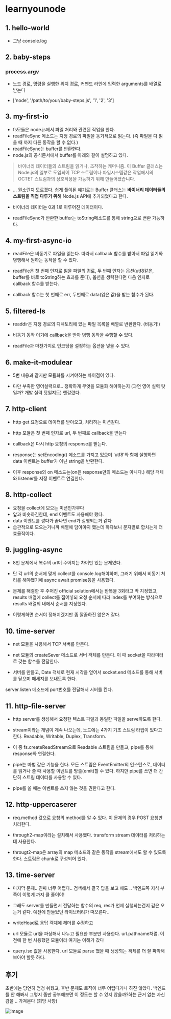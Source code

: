 # learnyounode

## 1. hello-world

- 그냥 console.log

## 2. baby-steps

### process.argv

- 노드 경로, 명령을 실행한 위치 경로, 커맨드 라인에 입력한 arguments를 배열로 받는다

- ['node', '/path/to/your/baby-steps.js', '1', '2', '3']

## 3. my-first-io

- fs모듈은 node.js에서 파일 처리와 관련된 작업을 한다.
- readFileSync 메소드는 지정 경로의 파일을 동기적으로 읽는다. (즉 파일을 다 읽을 때 까지 다른 동작을 할 수 없다.)
- readFileSync는 buffer를 반환한다.
- node.js의 공식문서에서 buffer를 아래와 같이 설명하고 있다.

> 바이너리 데이터들의 스트림을 읽거나, 조작하는 캐머니즘.
> 이 Buffer 클래스는 Node.js의 일부로 도입되어 TCP 스트림이나 파일시스템같은 작업에서의 OCTET 스트림과의 상호작용을 가능하기 위해 만들어졌습니다.

- ... 뭔소린지 모르겠다. 쉽게 풀이된 얘기로는 Buffer 클래스는 **바이너리 데이터들의 스트림을 직접 다루기 위해** Node.js API에 추가되었다고 한다.

- 바이너리 데이터는 0과 1로 이루어진 데이터이다.

- readFileSync가 반환한 buffer는 toString메소드를 통해 string으로 변환 가능하다.

## 4. my-first-async-io

- readFile은 비동기로 파일을 읽는다. 따라서 callback 함수를 받아서 파일 읽기와 병행해서 원하는 동작을 할 수 있다.

- readFile은 첫 번째 인자로 읽을 파일의 경로, 두 번째 인자는 옵션(utf8같은, buffer를 바로 toString하는 효과를 준다), 옵션을 생략한다면 다음 인자로 callback 함수를 받는다.

- callback 함수는 첫 번째로 err, 두번째로 data(읽은 값)을 받는 함수가 된다.

## 5. filtered-ls

- readdir은 지정 경로의 디렉토리에 있는 파일 목록을 배열로 반환한다. (비동기!)

- 비동기 동작 이기에 callback을 받아 병행 동작을 수행할 수 있다.

- readFile과 마찬가지로 인코딩을 설정하는 옵션을 넣을 수 있다.

## 6. make-it-modulear

- 5번 내용과 같지만 모듈화를 시켜야하는 차이점이 있다.

- 다만 부족한 영어실력으로.. 정확하게 무엇을 모듈화 해야하는지 (과연 영어 실력 탓일까? 개발 실력 탓일지도) 햇갈렸다.

## 7. http-client

- http get 요청으로 데이터를 받아오고, 처리하는 미션같다.

- http 모듈은 첫 번째 인자로 url, 두 번째로 callback을 받는다

- callback은 다시 http 요청의 response를 받는다.

- response는 setEncoding() 메소드를 가지고 있으며 'utf8'와 함께 실행하면 data 이벤트는 buffer가 아닌 string을 반환한다.

- 이후 response의 on 메소드는(on은 response만의 메소드는 아니다.) 해당 객체와 listener를 지정 이벤트로 연결한다.

## 8. http-collect

- 요청을 collect에 모으는 미션인가부다
- 앞과 비슷하긴한데, end 이벤트도 사용해야 했다.
- data 이벤트를 쌓다가 끝나면 end가 실행되는거 같다
- 습관적으로 모으는거니까 배열에 담아야지 했는데 하다보니 문자열로 합치는게 더 효율적이다.

## 9. juggling-async

- 8번 문제에서 복수의 url이 주어지는 차이만 있는 문제였다.

- 단 각 url의 순서에 맞게 collect를 console.log해야하며, 그러기 위해서 비동기 처리를 해야했기에 async await promise등을 사용했다.

- 문제를 해결한 후 주어진 official solution에서는 반복을 3회라고 딱 지정했고, results 배열에 collect를 집어넣되 요청 순서에 따라 index를 부여하는 방식으로 results 배열의 내에서 순서를 지정했다.

- 이렇게하면 순서야 정해지겠지만 좀 깔끔하진 않은거 같다.

## 10. time-server

- net 모듈을 사용해서 TCP 서버를 만든다.

- net 모듈의 createSever 메소드로 서버 객체를 만든다. 이 때 socket을 파라미터로 갖는 함수를 전달한다.

- 서버를 만들고, Date 객체로 현재 시각을 얻어서 socket.end 메소드를 통해 서버를 닫으며 메세지를 보내도록 한다.

server.listen 메소드에 port번호를 전달해서 서버를 킨다.

## 11. http-file-server

- http server를 생성해서 요청한 텍스트 파일과 동일한 파일을 serve하도록 한다.

- stream이라는 개념이 계속 나오는데, 노드에는 4가지 기초 스트림 타입이 있다고 한다. Readable, Writable, Duplex, Transform.

- 이 중 fs.createReadStream으로 Readable 스트림을 만들고, pipe를 통해 response와 연결한다.

- pipe는 마법 같은 기능을 한다. 모든 스트림은 EventEmitter의 인스턴스로, 데이터를 읽거나 쓸 때 사용할 이벤트를 방출(emit)할 수 있다. 하지만 pipe를 쓰면 더 간단히 스트림 데이터를 사용할 수 있다.

- pipe를 쓸 때는 이벤트를 쓰지 않는 것을 권한다고 한다.



## 12. http-uppercaserer

- req.method 값으로 요청의 method를 알 수 있다. 이 문제의 경우 POST 요청만 처리한다.

- through2-map이라는 설치해서 사용했다. transform stream 데이터를 처리하는데 사용한다.

- througt2-map은 array의 map 메소드와 같은 동작을 stream에서도 할 수 있도록 한다. 스트림은 chunk로 구성되어 있다. 

## 13. time-server

- 마지막 문제.. 진짜 너무 어렵다.. 검색해서 결국 답을 보고 해도 .. 백엔드쪽 지식 부족이 이렇게 까지 클 줄이야! 

- 그래도 server를 만들면서 전달하는 함수의 req, res가 언제 실행되는건지 감은 오는거 같다. 예전에 만들었던 라이브러리가 떠오른다..

- writeHead로 응답 객체에 헤더를 수정하고

- url 모듈로 url을 파싱해서 나누고 필요한 부분만 사용한다. url.pathname처럼. 이전에 한 번 사용했던 모듈이라 여기는 이해가 갔다

- query.iso 값을 사용한다. url 모듈로 parse 했을 때 생성되는 객체를 더 잘 파악해보아야 할듯 하다.


## 후기

초반에는 당연히 엄청 쉬웠고, 후반 문제도 로직이 너무 어렵다거나 하진 않았다. 백엔드를 안 해봐서 그렇지 좀만 공부해보면 이 정도는 할 수 있지 않을까?하는 근거 없는 자신감을 .. 가져본다 (희망 사항)

![image](https://user-images.githubusercontent.com/41738385/124166258-8e99be00-dadd-11eb-9c78-b7cec1d464cd.png)

